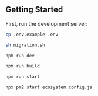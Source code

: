 ## Getting Started

First, run the development server:

```bash
cp .env.example .env

sh migration.sh

npm run dev

npm run build

npm run start

npx pm2 start ecosystem.config.js
```
